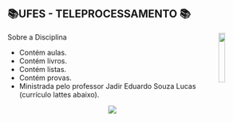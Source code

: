 

## 📚UFES - TELEPROCESSAMENTO 📚
<img align="right" width="16%" src="https://user-images.githubusercontent.com/80075307/220129072-48d5ff96-a10d-4e0b-9024-9374bee2c0c2.svg">

Sobre a Disciplina
  * Contém aulas.
  * Contém livros.
  * Contém listas.
  * Contém provas.
  * Ministrada pelo professor Jadir Eduardo Souza Lucas (currículo lattes abaixo).
  
<div align="center">
    <a href="http://lattes.cnpq.br/1958469859816548" target="_blank"
      ><img
        src="https://img.shields.io/badge/-Currículo Lattes-%230077B5?style=for-the-badge&logo=linkedin&logoColor=white"
        target="_blank"
  </div>

